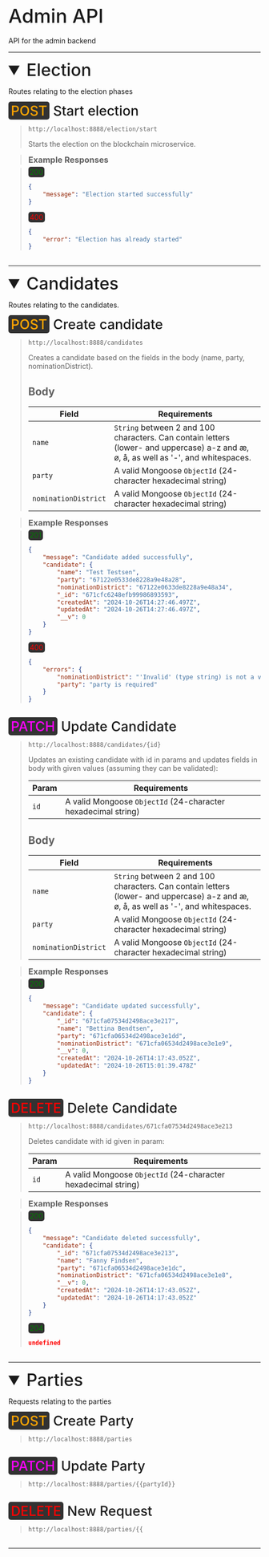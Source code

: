 <span style="font-size: 2.4rem; font-weight: 500"> Admin API</span>
--
API for the admin backend

---

<details open>
<summary style="font-size: 2.125rem; font-weight: 500">Election</summary>

Routes relating to the election phases

<span style="font-size: 1.675rem; font-weight: 500;"> <span style="color: orange; background:rgb(50,50,50); border-radius: 5px; padding: 2px 5px">POST</span> Start election</span>

> ```
> http://localhost:8888/election/start
> ```
> 
> Starts the election on the blockchain microservice.
>
<div style="margin-top: -10px"></div>

> ### Example Responses
>
<div style="margin-top: -10px"></div>

><span style="color: green; 
		background:rgb(50,50,50); border-radius: 5px; padding: 2px 3px">200</span>
>
> ```json
> {
>     "message": "Election started successfully"
> }
> ```
> 
><span style="color: red; 
		background:rgb(50,50,50); border-radius: 5px; padding: 2px 3px">400</span>
>
> ```json
> {
>     "error": "Election has already started"
> }
> ```
> 
<div style="margin-top: 30px"></div>

><div style="margin-top: 30px"></div>

</details>

---

<details open>
<summary style="font-size: 2.125rem; font-weight: 500">Candidates</summary>

Routes relating to the candidates.

<span style="font-size: 1.675rem; font-weight: 500;"> <span style="color: orange; background:rgb(50,50,50); border-radius: 5px; padding: 2px 5px">POST</span> Create candidate</span>

> ```
> http://localhost:8888/candidates
> ```
> 
> Creates a candidate based on the fields in the body (name, party, nominationDistrict).
> 
> ## Body
> 
> | **Field** | **Requirements** |
> | --- | --- |
> | `name` | `String` between 2 and 100 characters. Can contain letters (lower- and uppercase) a-z and æ, ø, å, as well as '-', and whitespaces. |
> | `party` | A valid Mongoose `ObjectId` (24-character hexadecimal string) |
> | `nominationDistrict` | A valid Mongoose `ObjectId` (24-character hexadecimal string) |
>
<div style="margin-top: -10px"></div>

> ### Example Responses
>
<div style="margin-top: -10px"></div>

><span style="color: green; 
		background:rgb(50,50,50); border-radius: 5px; padding: 2px 3px">201</span>
>
> ```json
> {
>     "message": "Candidate added successfully",
>     "candidate": {
>         "name": "Test Testsen",
>         "party": "67122e0533de8228a9e48a28",
>         "nominationDistrict": "67122e0633de8228a9e48a34",
>         "_id": "671cfc6248efb99986893593",
>         "createdAt": "2024-10-26T14:27:46.497Z",
>         "updatedAt": "2024-10-26T14:27:46.497Z",
>         "__v": 0
>     }
> }
> ```
> 
><span style="color: red; 
		background:rgb(50,50,50); border-radius: 5px; padding: 2px 3px">400</span>
>
> ```json
> {
>     "errors": {
>         "nominationDistrict": "'Invalid' (type string) is not a valid ObjectId",
>         "party": "party is required"
>     }
> }
> ```
> 
<div style="margin-top: 30px"></div>

><div style="margin-top: 30px"></div>

<span style="font-size: 1.675rem; font-weight: 500;"> <span style="color: magenta; background:rgb(50,50,50); border-radius: 5px; padding: 2px 5px">PATCH</span> Update Candidate</span>

> ```
> http://localhost:8888/candidates/{id}
> ```
> 
> Updates an existing candidate with id in params and updates fields in body with given values (assuming they can be validated):
> 
> | **Param** | **Requirements** |
> | --- | --- |
> | `id` | A valid Mongoose `ObjectId` (24-character hexadecimal string) |
> 
> ## Body
> 
> | Field | **Requirements** |
> | --- | --- |
> | `name` | `String` between 2 and 100 characters. Can contain letters (lower- and uppercase) a-z and æ, ø, å, as well as '-', and whitespaces. |
> | `party` | A valid Mongoose `ObjectId` (24-character hexadecimal string) |
> | `nominationDistrict` | A valid Mongoose `ObjectId` (24-character hexadecimal string) |
>
<div style="margin-top: -10px"></div>

> ### Example Responses
>
<div style="margin-top: -10px"></div>

><span style="color: green; 
		background:rgb(50,50,50); border-radius: 5px; padding: 2px 3px">200</span>
>
> ```json
> {
>     "message": "Candidate updated successfully",
>     "candidate": {
>         "_id": "671cfa07534d2498ace3e217",
>         "name": "Bettina Bendtsen",
>         "party": "671cfa06534d2498ace3e1dd",
>         "nominationDistrict": "671cfa06534d2498ace3e1e9",
>         "__v": 0,
>         "createdAt": "2024-10-26T14:17:43.052Z",
>         "updatedAt": "2024-10-26T15:01:39.478Z"
>     }
> }
> ```
> 
<div style="margin-top: 30px"></div>

><div style="margin-top: 30px"></div>

<span style="font-size: 1.675rem; font-weight: 500;"> <span style="color: red; background:rgb(50,50,50); border-radius: 5px; padding: 2px 5px">DELETE</span> Delete Candidate</span>

> ```
> http://localhost:8888/candidates/671cfa07534d2498ace3e213
> ```
> 
> Deletes candidate with id given in param:
> 
> | **Param** | **Requirements** |
> | --- | --- |
> | `id` | A valid Mongoose `ObjectId` (24-character hexadecimal string) |
>
<div style="margin-top: -10px"></div>

> ### Example Responses
>
<div style="margin-top: -10px"></div>

><span style="color: green; 
		background:rgb(50,50,50); border-radius: 5px; padding: 2px 3px">200</span>
>
> ```json
> {
>     "message": "Candidate deleted successfully",
>     "candidate": {
>         "_id": "671cfa07534d2498ace3e213",
>         "name": "Fanny Findsen",
>         "party": "671cfa06534d2498ace3e1dc",
>         "nominationDistrict": "671cfa06534d2498ace3e1e8",
>         "__v": 0,
>         "createdAt": "2024-10-26T14:17:43.052Z",
>         "updatedAt": "2024-10-26T14:17:43.052Z"
>     }
> }
> ```
> 
><span style="color: green; 
		background:rgb(50,50,50); border-radius: 5px; padding: 2px 3px">204</span>
>
> ```json
> undefined
> ```
> 
<div style="margin-top: 30px"></div>

><div style="margin-top: 30px"></div>

</details>

---

<details open>
<summary style="font-size: 2.125rem; font-weight: 500">Parties</summary>

Requests relating to the parties

<span style="font-size: 1.675rem; font-weight: 500;"> <span style="color: orange; background:rgb(50,50,50); border-radius: 5px; padding: 2px 5px">POST</span> Create Party</span>

> ```
> http://localhost:8888/parties
> ```
> ><div style="margin-top: 30px"></div>

<span style="font-size: 1.675rem; font-weight: 500;"> <span style="color: magenta; background:rgb(50,50,50); border-radius: 5px; padding: 2px 5px">PATCH</span> Update Party</span>

> ```
> http://localhost:8888/parties/{{partyId}}
> ```
> ><div style="margin-top: 30px"></div>

<span style="font-size: 1.675rem; font-weight: 500;"> <span style="color: red; background:rgb(50,50,50); border-radius: 5px; padding: 2px 5px">DELETE</span> New Request</span>

> ```
> http://localhost:8888/parties/{{
> ```
> ><div style="margin-top: 30px"></div>

</details>

---

